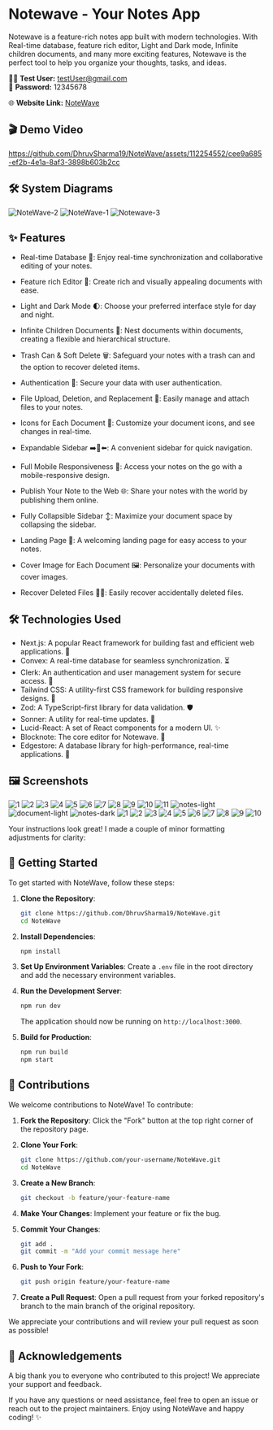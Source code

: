 # Notewave - Your Notes App

Notewave is a feature-rich notes app built with modern technologies. With Real-time database, feature rich editor, Light and Dark mode, Infinite children documents, and many more exciting features, Notewave is the perfect tool to help you organize your thoughts, tasks, and ideas.

🧑‍💻 **Test User:** testUser@gmail.com  
🔐 **Password:** 12345678

🌐 **Website Link:** [NoteWave](https://notewave-chi.vercel.app/)

## 🎬 Demo Video

https://github.com/DhruvSharma19/NoteWave/assets/112254552/cee9a685-ef2b-4e1a-8af3-3898b603b2cc

## 🛠️ System Diagrams

![NoteWave-2](https://github.com/DhruvSharma19/NoteWave/assets/112254552/9dd4e428-72c2-48d1-a8e2-0b20956eb897)
![NoteWave-1](https://github.com/DhruvSharma19/NoteWave/assets/112254552/7d5f9e96-90df-42c1-adb7-94b5a5f55a34)
![Notewave-3](https://github.com/DhruvSharma19/NoteWave/assets/112254552/5f01e10d-c6ae-46af-9624-6b6ca0765bc5)

## ✨ Features

- Real-time Database 🔗: Enjoy real-time synchronization and collaborative editing of your notes.

- Feature rich Editor 📝: Create rich and visually appealing documents with ease.

- Light and Dark Mode 🌓: Choose your preferred interface style for day and night.

- Infinite Children Documents 🌲: Nest documents within documents, creating a flexible and hierarchical structure.

- Trash Can & Soft Delete 🗑️: Safeguard your notes with a trash can and the option to recover deleted items.

- Authentication 🔐: Secure your data with user authentication.

- File Upload, Deletion, and Replacement 📂: Easily manage and attach files to your notes.

- Icons for Each Document 🌠: Customize your document icons, and see changes in real-time.

- Expandable Sidebar ➡️🔀⬅️: A convenient sidebar for quick navigation.

- Full Mobile Responsiveness 📱: Access your notes on the go with a mobile-responsive design.

- Publish Your Note to the Web 🌐: Share your notes with the world by publishing them online.

- Fully Collapsible Sidebar ↕️: Maximize your document space by collapsing the sidebar.

- Landing Page 🛬: A welcoming landing page for easy access to your notes.

- Cover Image for Each Document 🖼️: Personalize your documents with cover images.

- Recover Deleted Files 🔄📄: Easily recover accidentally deleted files.

## 🛠 Technologies Used

- Next.js: A popular React framework for building fast and efficient web applications. 🚀
- Convex: A real-time database for seamless synchronization. ⏳
- Clerk: An authentication and user management system for secure access. 🔐
- Tailwind CSS: A utility-first CSS framework for building responsive designs. 🎨
- Zod: A TypeScript-first library for data validation. 🛡️
- Sonner: A utility for real-time updates. 🔄
- Lucid-React: A set of React components for a modern UI. ✨
- Blocknote: The core editor for Notewave. 📝
- Edgestore: A database library for high-performance, real-time applications. 🚀

## 🖼️ Screenshots

![1](https://github.com/DhruvSharma19/NoteWave/assets/112254552/61d9fdc8-c044-4e5c-a182-0b352515a064)
![2](https://github.com/DhruvSharma19/NoteWave/assets/112254552/83fb76dd-5a4f-4063-8382-f3b363c0e68a)
![3](https://github.com/DhruvSharma19/NoteWave/assets/112254552/a32193cb-4860-4b18-a12e-07e42b6207ae)
![4](https://github.com/DhruvSharma19/NoteWave/assets/112254552/fea41e17-0185-47fc-aec6-31374ba62bac)
![5](https://github.com/DhruvSharma19/NoteWave/assets/112254552/3368389a-014b-4458-8ed2-abf15fdeb6e1)
![6](https://github.com/DhruvSharma19/NoteWave/assets/112254552/5ae0a729-9a34-4a31-a791-f191ed5747e8)
![7](https://github.com/DhruvSharma19/NoteWave/assets/112254552/ced8969b-1c17-4318-9d36-d052ef122e45)
![8](https://github.com/DhruvSharma19/NoteWave/assets/112254552/5bd1604e-398e-470a-b0d0-aa2cabc19524)
![9](https://github.com/DhruvSharma19/NoteWave/assets/112254552/7e708445-8ab3-4364-8862-684746d5cd8d)
![10](https://github.com/DhruvSharma19/NoteWave/assets/112254552/51cd01ea-1a97-4f91-925e-48f66fbc48f3)
![11](https://github.com/DhruvSharma19/NoteWave/assets/112254552/a61604f7-5d36-4740-9fba-417054af7196)
![notes-light](https://github.com/DhruvSharma19/notion/assets/112254552/e8ac146d-8345-4ad8-bebb-b041a2f960bf)
![document-light](https://github.com/DhruvSharma19/notion/assets/112254552/dd770173-68bb-4ce5-8209-c673dda44cd1)
![notes-dark](https://github.com/DhruvSharma19/NoteWave/assets/112254552/da5aa19c-88d8-4de3-8acb-debb855168c6)
![1](https://github.com/DhruvSharma19/NoteWave/assets/112254552/3fa8d516-f241-49c4-9723-4d1419bba8b5)
![2](https://github.com/DhruvSharma19/NoteWave/assets/112254552/b6569635-d333-4028-84d7-6d4e7e852821)
![3](https://github.com/DhruvSharma19/NoteWave/assets/112254552/94236584-5d4f-4cc0-a8b3-9d0f765dedce)
![4](https://github.com/DhruvSharma19/NoteWave/assets/112254552/01a94bb8-4774-4db0-8211-a77701011121)
![5](https://github.com/DhruvSharma19/NoteWave/assets/112254552/94ce07a5-b214-415b-88c3-9392dc86b8b8)
![6](https://github.com/DhruvSharma19/NoteWave/assets/112254552/fafe9b9d-2e4d-4bdc-a5e4-96c0966c5a98)
![7](https://github.com/DhruvSharma19/NoteWave/assets/112254552/fb99f6ca-6de0-4d88-b52f-a7e7327faa63)
![8](https://github.com/DhruvSharma19/NoteWave/assets/112254552/85fba83a-bb7e-4c5f-87d6-be3205feaa66)
![9](https://github.com/DhruvSharma19/NoteWave/assets/112254552/378180eb-afa7-472d-bdab-f573775b3860)
![10](https://github.com/DhruvSharma19/NoteWave/assets/112254552/2bc52ef1-8ff0-46c6-9639-4dd3590d36f8)

Your instructions look great! I made a couple of minor formatting adjustments for clarity:

## 🚀 Getting Started

To get started with NoteWave, follow these steps:

1. **Clone the Repository**:
   ```bash
   git clone https://github.com/DhruvSharma19/NoteWave.git
   cd NoteWave
   ```

2. **Install Dependencies**:
   ```bash
   npm install
   ```

3. **Set Up Environment Variables**:
   Create a `.env` file in the root directory and add the necessary environment variables.

4. **Run the Development Server**:
   ```bash
   npm run dev
   ```
   The application should now be running on `http://localhost:3000`.

5. **Build for Production**:
   ```bash
   npm run build
   npm start
   ```

## 🤝 Contributions

We welcome contributions to NoteWave! To contribute:

1. **Fork the Repository**:
   Click the "Fork" button at the top right corner of the repository page.

2. **Clone Your Fork**:
   ```bash
   git clone https://github.com/your-username/NoteWave.git
   cd NoteWave
   ```

3. **Create a New Branch**:
   ```bash
   git checkout -b feature/your-feature-name
   ```

4. **Make Your Changes**:
   Implement your feature or fix the bug.

5. **Commit Your Changes**:
   ```bash
   git add .
   git commit -m "Add your commit message here"
   ```

6. **Push to Your Fork**:
   ```bash
   git push origin feature/your-feature-name
   ```

7. **Create a Pull Request**:
   Open a pull request from your forked repository's branch to the main branch of the original repository.

We appreciate your contributions and will review your pull request as soon as possible!

## 🙏 Acknowledgements

A big thank you to everyone who contributed to this project! We appreciate your support and feedback.

If you have any questions or need assistance, feel free to open an issue or reach out to the project maintainers. Enjoy using NoteWave and happy coding! ✨
